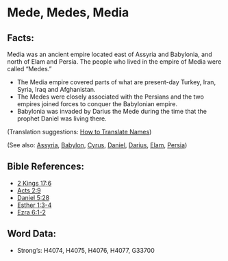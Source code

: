 # Mede, Medes, Media

## Facts:

Media was an ancient empire located east of Assyria and Babylonia, and north of Elam and Persia. The people who lived in the empire of Media were called “Medes.”

* The Media empire covered parts of what are present-day Turkey, Iran, Syria, Iraq and Afghanistan.
* The Medes were closely associated with the Persians and the two empires joined forces to conquer the Babylonian empire.
* Babylonia was invaded by Darius the Mede during the time that the prophet Daniel was living there.

(Translation suggestions: [How to Translate Names](rc://en/ta/man/translate/translate-names))

(See also: [Assyria](../names/assyria.md), [Babylon](../names/babylon.md), [Cyrus](../names/cyrus.md), [Daniel](../names/daniel.md), [Darius](../names/darius.md), [Elam](../names/elam.md), [Persia](../names/persia.md))

## Bible References:

* [2 Kings 17:6](rc://en/tn/help/2ki/17/06)
* [Acts 2:9](rc://en/tn/help/act/02/09)
* [Daniel 5:28](rc://en/tn/help/dan/05/28)
* [Esther 1:3-4](rc://en/tn/help/est/01/03)
* [Ezra 6:1-2](rc://en/tn/help/ezr/06/01)

## Word Data:

* Strong’s: H4074, H4075, H4076, H4077, G33700
